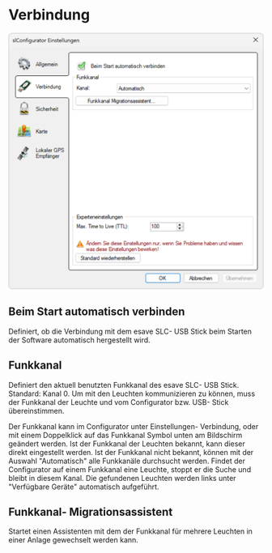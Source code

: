 # Verbindung

![Verbindungs Einstellungen](verbindung.png)

## Beim Start automatisch verbinden

Definiert, ob die Verbindung mit dem esave SLC- USB Stick beim Starten der Software automatisch hergestellt wird.

## Funkkanal

Definiert den aktuell benutzten Funkkanal des esave SLC- USB Stick. Standard: Kanal 0. Um mit den Leuchten kommunizieren zu können, muss der Funkkanal der Leuchte und vom Configurator bzw. USB- Stick übereinstimmen.

Der Funkkanal kann im Configurator unter Einstellungen- Verbindung, oder mit einem Doppelklick auf das Funkkanal Symbol unten am Bildschirm geändert werden. Ist der Funkkanal der Leuchten bekannt, kann dieser direkt eingestellt werden. Ist der Funkkanal nicht bekannt, können mit der Auswahl "Automatisch" alle Funkkanäle durchsucht werden. Findet der Configurator auf einem Funkkanal eine Leuchte, stoppt er die Suche und bleibt in diesem Kanal. Die gefundenen Leuchten werden links unter "Verfügbare Geräte" automatisch aufgeführt.

## Funkkanal- Migrationsassistent

Startet einen Assistenten mit dem der Funkkanal für mehrere Leuchten in einer Anlage gewechselt werden kann. 